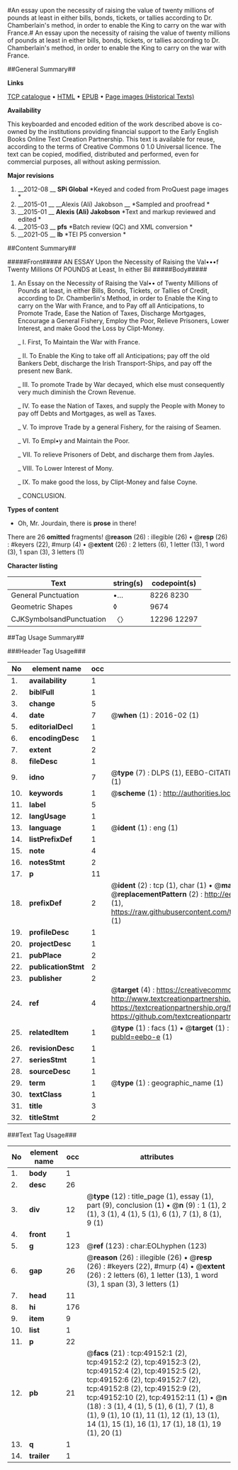 #An essay upon the necessity of raising the value of twenty millions of pounds at least in either bills, bonds, tickets, or tallies according to Dr. Chamberlain's method, in order to enable the King to carry on the war with France.#
An essay upon the necessity of raising the value of twenty millions of pounds at least in either bills, bonds, tickets, or tallies according to Dr. Chamberlain's method, in order to enable the King to carry on the war with France.

##General Summary##

**Links**

[TCP catalogue](http://www.ota.ox.ac.uk/tcp/)  • 
[HTML](http://tei.it.ox.ac.uk/tcp/Texts-HTML/free/A38/A38643.html)  • 
[EPUB](http://tei.it.ox.ac.uk/tcp/Texts-EPUB/free/A38/A38643.epub) • 
[Page images (Historical Texts)](https://historicaltexts.jisc.ac.uk/eebo-11788988e)

**Availability**

This keyboarded and encoded edition of the work described above is co-owned by the
    institutions providing financial support to the Early English Books Online Text Creation
    Partnership. This text is available for reuse, according to the terms of  Creative Commons 0 1.0 Universal
    licence. The text can be copied, modified, distributed and performed, even for commercial
    purposes, all without asking permission.

**Major revisions**

1. __2012-08 __ __SPi Global__ *Keyed and coded from ProQuest page images *
1. __2015-01 __ __Alexis (Ali) Jakobson __ *Sampled and proofread *
1. __2015-01 __ __Alexis (Ali) Jakobson__ *Text and markup reviewed and edited *
1. __2015-03 __ __pfs__ *Batch review (QC) and XML conversion *
1. __2021-05 __ __lb__ *TEI P5 conversion *

##Content Summary##

#####Front#####
AN ESSAY Upon the Necessity of Raising the Val•••f Twenty Millions Of POUNDS at Least, In either Bil
#####Body#####

1. An Essay on the Necessity of Raising the Val•• of Twenty Millions of Pounds at least, in either Bills, Bonds, Tickets, or Tallies of Credit, according to Dr. Chamberlin's Method, in order to Enable the King to carry on the War with France, and to Pay off all Anticipations, to Promote Trade, Ease the Nation of Taxes, Discharge Mortgages, Encourage a General Fishery, Employ the Poor, Relieve Prisoners, Lower Interest, and make Good the Loss by Clipt-Money.

    _ I. First, To Maintain the War with France.

    _ II. To Enable the King to take off all Anticipations; pay off the old Bankers Debt, discharge the Irish Transport-Ships, and pay off the present new Bank.

    _ III. To promote Trade by War decayed, which else must consequently very much diminish the Crown Revenue.

    _ IV. To ease the Nation of Taxes, and supply the People with Money to pay off Debts and Mortgages, as well as Taxes.

    _ V. To improve Trade by a general Fishery, for the raising of Seamen.

    _ VI. To Empl•y and Maintain the Poor.

    _ VII. To relieve Prisoners of Debt, and discharge them from Jayles.

    _ VIII. To Lower Interest of Mony.

    _ IX. To make good the loss, by Clipt-Money and false Coyne.

    _ CONCLUSION.

**Types of content**

  * Oh, Mr. Jourdain, there is **prose** in there!

There are 26 **omitted** fragments! 
 @__reason__ (26) : illegible (26)  •  @__resp__ (26) : #keyers (22), #murp (4)  •  @__extent__ (26) : 2 letters (6), 1 letter (13), 1 word (3), 1 span (3), 3 letters (1)

**Character listing**


|Text|string(s)|codepoint(s)|
|---|---|---|
|General Punctuation|•…|8226 8230|
|Geometric Shapes|◊|9674|
|CJKSymbolsandPunctuation|〈〉|12296 12297|

##Tag Usage Summary##

###Header Tag Usage###

|No|element name|occ|attributes|
|---|---|---|---|
|1.|__availability__|1||
|2.|__biblFull__|1||
|3.|__change__|5||
|4.|__date__|7| @__when__ (1) : 2016-02 (1)|
|5.|__editorialDecl__|1||
|6.|__encodingDesc__|1||
|7.|__extent__|2||
|8.|__fileDesc__|1||
|9.|__idno__|7| @__type__ (7) : DLPS (1), EEBO-CITATION (1), VID (1), EEBO-PROQUEST (1), STC (2), OCLC (1)|
|10.|__keywords__|1| @__scheme__ (1) : http://authorities.loc.gov/ (1)|
|11.|__label__|5||
|12.|__langUsage__|1||
|13.|__language__|1| @__ident__ (1) : eng (1)|
|14.|__listPrefixDef__|1||
|15.|__note__|4||
|16.|__notesStmt__|2||
|17.|__p__|11||
|18.|__prefixDef__|2| @__ident__ (2) : tcp (1), char (1)  •  @__matchPattern__ (2) : ([0-9\-]+):([0-9IVX]+) (1), (.+) (1)  •  @__replacementPattern__ (2) : http://eebo.chadwyck.com/downloadtiff?vid=$1&page=$2 (1), https://raw.githubusercontent.com/textcreationpartnership/Texts/master/tcpchars.xml#$1 (1)|
|19.|__profileDesc__|1||
|20.|__projectDesc__|1||
|21.|__pubPlace__|2||
|22.|__publicationStmt__|2||
|23.|__publisher__|2||
|24.|__ref__|4| @__target__ (4) : https://creativecommons.org/publicdomain/zero/1.0/ (1), http://www.textcreationpartnership.org/docs/. (1), https://textcreationpartnership.org/faq/#faq05 (1), https://github.com/textcreationpartnership (1)|
|25.|__relatedItem__|1| @__type__ (1) : facs (1)  •  @__target__ (1) : https://data.historicaltexts.jisc.ac.uk/view?pubId=eebo-e (1)|
|26.|__revisionDesc__|1||
|27.|__seriesStmt__|1||
|28.|__sourceDesc__|1||
|29.|__term__|1| @__type__ (1) : geographic_name (1)|
|30.|__textClass__|1||
|31.|__title__|3||
|32.|__titleStmt__|2||


###Text Tag Usage###

|No|element name|occ|attributes|
|---|---|---|---|
|1.|__body__|1||
|2.|__desc__|26||
|3.|__div__|12| @__type__ (12) : title_page (1), essay (1), part (9), conclusion (1)  •  @__n__ (9) : 1 (1), 2 (1), 3 (1), 4 (1), 5 (1), 6 (1), 7 (1), 8 (1), 9 (1)|
|4.|__front__|1||
|5.|__g__|123| @__ref__ (123) : char:EOLhyphen (123)|
|6.|__gap__|26| @__reason__ (26) : illegible (26)  •  @__resp__ (26) : #keyers (22), #murp (4)  •  @__extent__ (26) : 2 letters (6), 1 letter (13), 1 word (3), 1 span (3), 3 letters (1)|
|7.|__head__|11||
|8.|__hi__|176||
|9.|__item__|9||
|10.|__list__|1||
|11.|__p__|22||
|12.|__pb__|21| @__facs__ (21) : tcp:49152:1 (2), tcp:49152:2 (2), tcp:49152:3 (2), tcp:49152:4 (2), tcp:49152:5 (2), tcp:49152:6 (2), tcp:49152:7 (2), tcp:49152:8 (2), tcp:49152:9 (2), tcp:49152:10 (2), tcp:49152:11 (1)  •  @__n__ (18) : 3 (1), 4 (1), 5 (1), 6 (1), 7 (1), 8 (1), 9 (1), 10 (1), 11 (1), 12 (1), 13 (1), 14 (1), 15 (1), 16 (1), 17 (1), 18 (1), 19 (1), 20 (1)|
|13.|__q__|1||
|14.|__trailer__|1||
